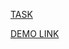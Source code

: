  [TASK](https://docs.google.com/document/d/1LH0ebYLbrJRceDEO-fwoA82NSJmdSs4ND9Wgap0FlCw/edit#)
 
 [DEMO LINK](https://pasha5555.github.io/sign-app/)
